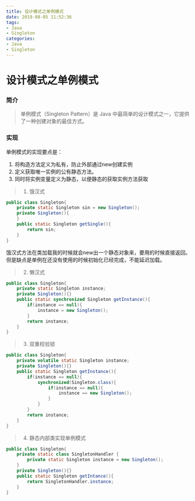 ```yaml
---
title: 设计模式之单例模式
date: 2019-08-05 11:52:36
tags:
- Java
- Singleton
categories:
- Java
- Singleton
---
```

# 设计模式之单例模式

### 简介

> 单例模式（Singleton Pattern）是 Java 中最简单的设计模式之一，它提供了一种创建对象的最佳方式。

### 实现

单例模式的实现要点是：

1. 将构造方法定义为私有，防止外部通过new创建实例
2. 定义获取唯一实例的公有静态方法。
3. 同时将实例变量定义为静态，以便静态的获取实例方法获取

> 1. 饿汉式

```java
public class Singleton{
	private static Singleton sin = new Singleton();
	private Singleton(){
	}
	public static Singleton getSingle(){
		return sin;
	}
}
```

饿汉式方法在类加载我的时候就会new出一个静态对象来，要用的时候直接返回。但是缺点是单例在还没有使用的时候初始化已经完成，不能延迟加载。

> 2. 懒汉式

```java
public class Singleton{
    private static Singleton instance;
    private Singleton(){}
    public static synchronized Singleton getInstance(){
        if(instance == null){
            instance = new Singleton();
        }
        return instance;
    }
}
```

> 3. 双重校验锁

```java
public class Singleton{
    private volatile static Singleton instance;
    private Singleton(){}
    public static Singleton getInstance(){
        if(instance == null){
            synchronized(Singleton.class){
                if(instance == null){
                    instance == new Singleton();
                }
            }
        }
        return instance;
    }
}
```

> 4. 静态内部类实现单例模式

```java
public class Singleton{
    private static class SingletonHandler {
        private static Singleton instance = new Singleton();
    }
    private Singleton(){}
    public static Singleton getIntance(){
        return SingletonHandler.instance;
    }
}
```

